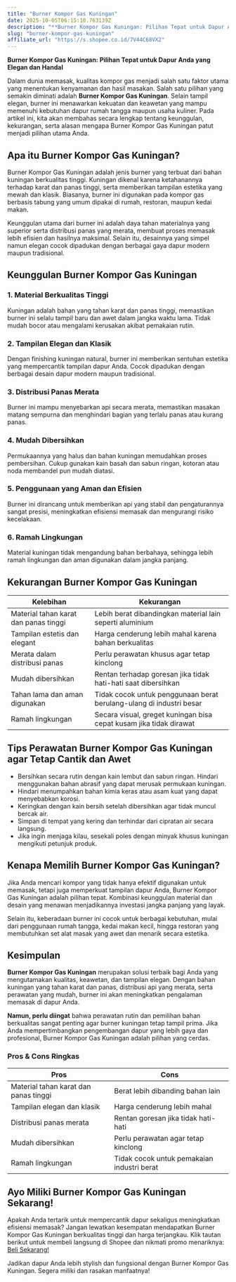 ```yaml
---
title: "Burner Kompor Gas Kuningan"
date: 2025-10-05T06:15:10.763139Z
description: "**Burner Kompor Gas Kuningan: Pilihan Tepat untuk Dapur Anda yang Elegan dan Handal**..."
slug: "burner-kompor-gas-kuningan"
affiliate_url: "https://s.shopee.co.id/7V44C68VX2"
---
```

**Burner Kompor Gas Kuningan: Pilihan Tepat untuk Dapur Anda yang Elegan dan Handal**

Dalam dunia memasak, kualitas kompor gas menjadi salah satu faktor utama yang menentukan kenyamanan dan hasil masakan. Salah satu pilihan yang semakin diminati adalah **Burner Kompor Gas Kuningan**. Selain tampil elegan, burner ini menawarkan kekuatan dan keawetan yang mampu memenuhi kebutuhan dapur rumah tangga maupun usaha kuliner. Pada artikel ini, kita akan membahas secara lengkap tentang keunggulan, kekurangan, serta alasan mengapa Burner Kompor Gas Kuningan patut menjadi pilihan utama Anda.

## Apa itu Burner Kompor Gas Kuningan?

Burner Kompor Gas Kuningan adalah jenis burner yang terbuat dari bahan kuningan berkualitas tinggi. Kuningan dikenal karena ketahanannya terhadap karat dan panas tinggi, serta memberikan tampilan estetika yang mewah dan klasik. Biasanya, burner ini digunakan pada kompor gas berbasis tabung yang umum dipakai di rumah, restoran, maupun kedai makan.

Keunggulan utama dari burner ini adalah daya tahan materialnya yang superior serta distribusi panas yang merata, membuat proses memasak lebih efisien dan hasilnya maksimal. Selain itu, desainnya yang simpel namun elegan cocok dipadukan dengan berbagai gaya dapur modern maupun tradisional.

## Keunggulan Burner Kompor Gas Kuningan

### 1. Material Berkualitas Tinggi  
Kuningan adalah bahan yang tahan karat dan panas tinggi, memastikan burner ini selalu tampil baru dan awet dalam jangka waktu lama. Tidak mudah bocor atau mengalami kerusakan akibat pemakaian rutin.

### 2. Tampilan Elegan dan Klasik  
Dengan finishing kuningan natural, burner ini memberikan sentuhan estetika yang mempercantik tampilan dapur Anda. Cocok dipadukan dengan berbagai desain dapur modern maupun tradisional.

### 3. Distribusi Panas Merata  
Burner ini mampu menyebarkan api secara merata, memastikan masakan matang sempurna dan menghindari bagian yang terlalu panas atau kurang panas.

### 4. Mudah Dibersihkan  
Permukaannya yang halus dan bahan kuningan memudahkan proses pembersihan. Cukup gunakan kain basah dan sabun ringan, kotoran atau noda membandel pun mudah diatasi.

### 5. Penggunaan yang Aman dan Efisien  
Burner ini dirancang untuk memberikan api yang stabil dan pengaturannya sangat presisi, meningkatkan efisiensi memasak dan mengurangi risiko kecelakaan.

### 6. Ramah Lingkungan  
Material kuningan tidak mengandung bahan berbahaya, sehingga lebih ramah lingkungan dan aman digunakan dalam jangka panjang.

## Kekurangan Burner Kompor Gas Kuningan

| Kelebihan | Kekurangan |
| --- | --- |
| Material tahan karat dan panas tinggi | Lebih berat dibandingkan material lain seperti aluminium |
| Tampilan estetis dan elegant | Harga cenderung lebih mahal karena bahan berkualitas |
| Merata dalam distribusi panas | Perlu perawatan khusus agar tetap kinclong |
| Mudah dibersihkan | Rentan terhadap goresan jika tidak hati-hati saat dibersihkan |
| Tahan lama dan aman digunakan | Tidak cocok untuk penggunaan berat berulang-ulang di industri besar |
| Ramah lingkungan | Secara visual, greget kuningan bisa cepat kusam jika tidak dirawat |

## Tips Perawatan Burner Kompor Gas Kuningan agar Tetap Cantik dan Awet

- Bersihkan secara rutin dengan kain lembut dan sabun ringan. Hindari menggunakan bahan abrasif yang dapat merusak permukaan kuningan.
- Hindari menumpahkan bahan kimia keras atau asam kuat yang dapat menyebabkan korosi.
- Keringkan dengan kain bersih setelah dibersihkan agar tidak muncul bercak air.
- Simpan di tempat yang kering dan terhindar dari cipratan air secara langsung.
- Jika ingin menjaga kilau, sesekali poles dengan minyak khusus kuningan mengikuti petunjuk produk.

## Kenapa Memilih Burner Kompor Gas Kuningan?

Jika Anda mencari kompor yang tidak hanya efektif digunakan untuk memasak, tetapi juga memperkuat tampilan dapur Anda, Burner Kompor Gas Kuningan adalah pilihan tepat. Kombinasi keunggulan material dan desain yang menawan menjadikannya investasi jangka panjang yang layak.

Selain itu, keberadaan burner ini cocok untuk berbagai kebutuhan, mulai dari penggunaan rumah tangga, kedai makan kecil, hingga restoran yang membutuhkan set alat masak yang awet dan menarik secara estetika.

## Kesimpulan

**Burner Kompor Gas Kuningan** merupakan solusi terbaik bagi Anda yang mengutamakan kualitas, keawetan, dan tampilan elegan. Dengan bahan kuningan yang tahan karat dan panas, distribusi api yang merata, serta perawatan yang mudah, burner ini akan meningkatkan pengalaman memasak di dapur Anda.

**Namun, perlu diingat** bahwa perawatan rutin dan pemilihan bahan berkualitas sangat penting agar burner kuningan tetap tampil prima. Jika Anda mempertimbangkan pengembangan dapur yang lebih gaya dan profesional, Burner Kompor Gas Kuningan adalah pilihan yang cerdas.

### Pros & Cons Ringkas

| Pros | Cons |
| --- | --- |
| Material tahan karat dan panas tinggi | Berat lebih dibanding bahan lain |
| Tampilan elegan dan klasik | Harga cenderung lebih mahal |
| Distribusi panas merata | Rentan goresan jika tidak hati-hati |
| Mudah dibersihkan | Perlu perawatan agar tetap kinclong |
| Ramah lingkungan | Tidak cocok untuk pemakaian industri berat |

## Ayo Miliki Burner Kompor Gas Kuningan Sekarang!

Apakah Anda tertarik untuk mempercantik dapur sekaligus meningkatkan efisiensi memasak? Jangan lewatkan kesempatan mendapatkan Burner Kompor Gas Kuningan berkualitas tinggi dan harga terjangkau. Klik tautan berikut untuk membeli langsung di Shopee dan nikmati promo menariknya: [Beli Sekarang!](https://s.shopee.co.id/7V44C68VX2)

Jadikan dapur Anda lebih stylish dan fungsional dengan Burner Kompor Gas Kuningan. Segera miliki dan rasakan manfaatnya!